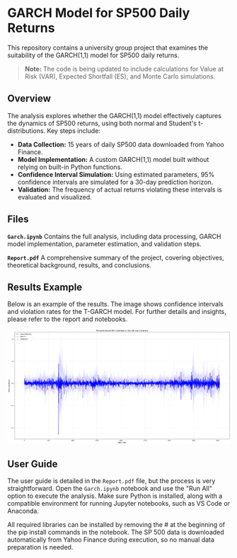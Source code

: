 # GARCH Model for SP500 Daily Returns
This repository contains a university group project that examines the suitability of the GARCH(1,1) model for SP500 daily returns. 
> **Note:** The code is being updated to include calculations for Value at Risk (VAR), Expected Shortfall (ES), and Monte Carlo simulations.

## Overview
The analysis explores whether the GARCH(1,1) model effectively captures the dynamics of SP500 returns, using both normal and Student's t-distributions. Key steps include:

- **Data Collection:** 15 years of daily SP500 data downloaded from Yahoo Finance.
- **Model Implementation:** A custom GARCH(1,1) model built without relying on built-in Python functions.
- **Confidence Interval Simulation:** Using estimated parameters, 95% confidence intervals are simulated for a 30-day prediction horizon.
- **Validation:** The frequency of actual returns violating these intervals is evaluated and visualized.

## Files
**`Garch.ipynb`** Contains the full analysis, including data processing, GARCH model implementation, parameter estimation, and validation steps.

**`Report.pdf`** A comprehensive summary of the project, covering objectives, theoretical background, results, and conclusions.

## Results Example

Below is an example of the results. The image shows confidence intervals and violation rates for the T-GARCH model. For further details and insights, please refer to the report and notebooks.

![T-GARCH Results](T-Garch.png)

## User Guide

The user guide is detailed in the `Report.pdf` file, but the process is very straightforward. Open the `Garch.ipynb` notebook and use the "Run All" option to execute the analysis. Make sure Python is installed, along with a compatible environment for running Jupyter notebooks, such as VS Code or Anaconda.

All required libraries can be installed by removing the # at the beginning of the pip install commands in the notebook. The SP 500 data is downloaded automatically from Yahoo Finance during execution, so no manual data preparation is needed.

